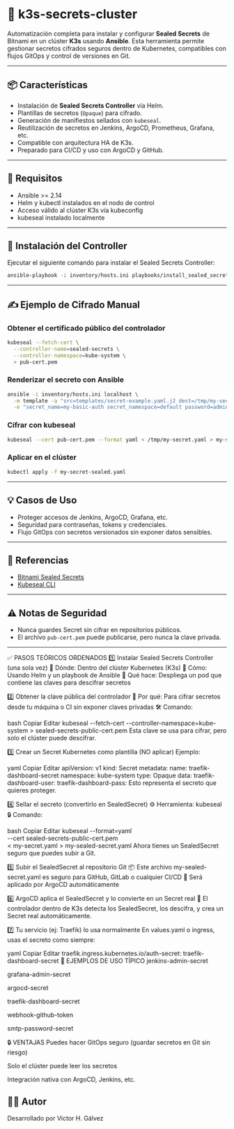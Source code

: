 # 🔐 k3s-secrets-cluster

Automatización completa para instalar y configurar **Sealed Secrets** de Bitnami en un clúster **K3s** usando **Ansible**. Esta herramienta permite gestionar secretos cifrados seguros dentro de Kubernetes, compatibles con flujos GitOps y control de versiones en Git.

---

## 📦 Características

- Instalación de **Sealed Secrets Controller** vía Helm.
- Plantillas de secretos (`Opaque`) para cifrado.
- Generación de manifiestos sellados con `kubeseal`.
- Reutilización de secretos en Jenkins, ArgoCD, Prometheus, Grafana, etc.
- Compatible con arquitectura HA de K3s.
- Preparado para CI/CD y uso con ArgoCD y GitHub.

---

## 🚀 Requisitos

- Ansible >= 2.14
- Helm y kubectl instalados en el nodo de control
- Acceso válido al clúster K3s vía kubeconfig
- kubeseal instalado localmente

---

## 🧪 Instalación del Controller

Ejecutar el siguiente comando para instalar el Sealed Secrets Controller:

```bash
ansible-playbook -i inventory/hosts.ini playbooks/install_sealed_secrets.yml
```

---

## ✍️ Ejemplo de Cifrado Manual

### Obtener el certificado público del controlador

```bash
kubeseal --fetch-cert \
  --controller-name=sealed-secrets \
  --controller-namespace=kube-system \
  > pub-cert.pem
```

### Renderizar el secreto con Ansible

```bash
ansible -i inventory/hosts.ini localhost \
  -m template -a "src=templates/secret-example.yaml.j2 dest=/tmp/my-secret.yaml" \
  -e "secret_name=my-basic-auth secret_namespace=default password=admin123"
```

### Cifrar con kubeseal

```bash
kubeseal --cert pub-cert.pem --format yaml < /tmp/my-secret.yaml > my-secret-sealed.yaml
```

### Aplicar en el clúster

```bash
kubectl apply -f my-secret-sealed.yaml
```

---

## 💡 Casos de Uso

- Proteger accesos de Jenkins, ArgoCD, Grafana, etc.
- Seguridad para contraseñas, tokens y credenciales.
- Flujo GitOps con secretos versionados sin exponer datos sensibles.

---

## 📘 Referencias

- [Bitnami Sealed Secrets](https://github.com/bitnami-labs/sealed-secrets)
- [Kubeseal CLI](https://github.com/bitnami-labs/sealed-secrets#kubeseal)

---

## ⚠️ Notas de Seguridad

- Nunca guardes Secret sin cifrar en repositorios públicos.
- El archivo `pub-cert.pem` puede publicarse, pero nunca la clave privada.

---
✅ PASOS TEÓRICOS ORDENADOS
1️⃣ Instalar Sealed Secrets Controller (una sola vez)
🔧 Dónde: Dentro del clúster Kubernetes (K3s)
🧰 Cómo: Usando Helm y un playbook de Ansible
🎯 Qué hace: Despliega un pod que contiene las claves para descifrar secretos

2️⃣ Obtener la clave pública del controlador
📜 Por qué: Para cifrar secretos desde tu máquina o CI sin exponer claves privadas
🛠️ Comando:

bash
Copiar
Editar
kubeseal --fetch-cert --controller-namespace=kube-system > sealed-secrets-public-cert.pem
Esta clave se usa para cifrar, pero solo el clúster puede descifrar.

3️⃣ Crear un Secret Kubernetes como plantilla (NO aplicar)
Ejemplo:

yaml
Copiar
Editar
apiVersion: v1
kind: Secret
metadata:
  name: traefik-dashboard-secret
  namespace: kube-system
type: Opaque
data:
  traefik-dashboard-user: <base64>
  traefik-dashboard-pass: <base64>
Esto representa el secreto que quieres proteger.

4️⃣ Sellar el secreto (convertirlo en SealedSecret)
⚙️ Herramienta: kubeseal
🔒 Comando:

bash
Copiar
Editar
kubeseal --format=yaml \
  --cert sealed-secrets-public-cert.pem \
  < my-secret.yaml > my-sealed-secret.yaml
Ahora tienes un SealedSecret seguro que puedes subir a Git.

5️⃣ Subir el SealedSecret al repositorio Git
📦 Este archivo my-sealed-secret.yaml es seguro para GitHub, GitLab o cualquier CI/CD
🎯 Será aplicado por ArgoCD automáticamente

6️⃣ ArgoCD aplica el SealedSecret y lo convierte en un Secret real
🧠 El controlador dentro de K3s detecta los SealedSecret, los descifra, y crea un Secret real automáticamente.

7️⃣ Tu servicio (ej: Traefik) lo usa normalmente
En values.yaml o ingress, usas el secreto como siempre:

yaml
Copiar
Editar
traefik.ingress.kubernetes.io/auth-secret: traefik-dashboard-secret
🧩 EJEMPLOS DE USO TÍPICO
jenkins-admin-secret

grafana-admin-secret

argocd-secret

traefik-dashboard-secret

webhook-github-token

smtp-password-secret

🔒 VENTAJAS
Puedes hacer GitOps seguro (guardar secretos en Git sin riesgo)

Solo el clúster puede leer los secretos

Integración nativa con ArgoCD, Jenkins, etc.

## 🧑‍💻 Autor

Desarrollado por Victor H. Gálvez